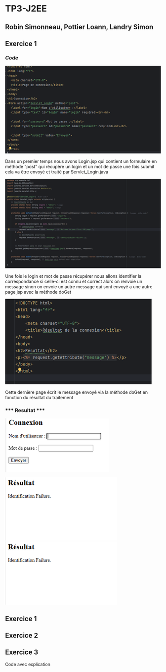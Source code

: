 # TP3-J2EE 
## Robin Simonneau, Pottier Loann, Landry Simon

## **Exercice 1**

### ***Code***
![image1](images/img_2.png)  

Dans un premier temps nous avons Login.jsp qui contient un formulaire en méthode “post” qui récupère un login et un mot de passe une fois submit cela va être envoyé et traité par Servlet_Login.java

![image2](images/img_1.png)

Une fois le login et mot de passe récupérer nous allons identifier la correspondance si celle-ci est connu et correct alors on renvoie un message sinon on envoie un autre message  qui sont envoyé a une autre page
jsp avec la méthode doGet

![image3](images/img.png)

Cette dernière page écrit le message envoyé via la méthode doGet en fonction du résultat du traitement 

### *** Resultat *** 

![image4](images/img_3.png)

![image5](images/img_4.png)
![image6](images/img_4.png)
## **Exercice 1**

## **Exercice 2**

## **Exercice 3**
Code avec explication